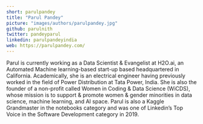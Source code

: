 ```yaml
---
short: parulpandey
title: "Parul Pandey"
picture: "images/authors/parulpandey.jpg"
github: parulnith
twitter: pandeyparul
linkedin: parulpandeyindia
web: https://parulpandey.com/
---
```


Parul is currently working as a Data Scientist & Evangelist at H2O.ai,
an Automated Machine learning-based start-up based headquartered in California.
Academically, she is an electrical engineer having previously worked in the field of
Power Distribution at Tata Power, India. She is also the founder of a non-profit called
Women in Coding & Data Science (WiCDS), whose mission is to support & promote women & 
gender minorities in data science, machine learning, and AI space. Parul is also a 
Kaggle Grandmaster in the notebooks category and was one of Linkedin’s Top Voice in the 
Software Development category in 2019.